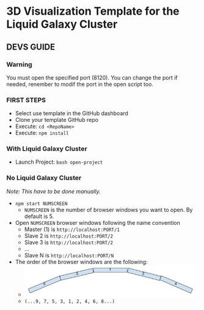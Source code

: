 # 3D Visualization Template for the Liquid Galaxy Cluster

## DEVS GUIDE


### Warning
You must open the specified port (8120).
You can change the port if needed, renember to modif the port in the open script too.

### FIRST STEPS
- Select use template in the GitHub dashboard
- Clone your template GitHub repo
- Execute: `cd <RepoName>`
- Execute: `npm install`


### With Liquid Galaxy Cluster

- Launch Project: `bash open-project`

### No Liquid Galaxy Cluster
*Note: This have to be done manually.*
- `npm start NUMSCREEN`
  - `NUMSCREEN` is the number of browser windows you want to open. By default is 5.
- Open `NUMSCREEN` browser windows following the name convention
  - Master (1) is `http://localhost:PORT/1`
  - Slave 2 is `http://localhost:PORT/2`
  - Slave 3 is `http://localhost:PORT/2`
  - ...
  - Slave N is `http://localhost:PORT/N`
- The order of the browser windows are the following:
  - ![](./images/screenOrder.png)
  - `(...9, 7, 5, 3, 1, 2, 4, 6, 8...)`
  